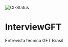 ![CI-Status](https://github.com/rousuy/InterviewGFT/actions/workflows/main.yml/badge.svg)

# InterviewGFT
Entrevista técnica GFT Brasil

